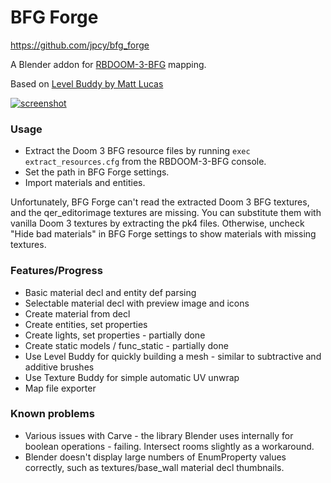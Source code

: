 # BFG Forge
https://github.com/jpcy/bfg_forge

A Blender addon for [RBDOOM-3-BFG](https://github.com/RobertBeckebans/RBDOOM-3-BFG) mapping.

Based on [Level Buddy by Matt Lucas](https://matt-lucas.itch.io/level-buddy)

[![screenshot](http://i.imgur.com/gPzqGYU.jpg)](http://i.imgur.com/yf6es1x.jpg)

### Usage
* Extract the Doom 3 BFG resource files by running `exec extract_resources.cfg` from the RBDOOM-3-BFG console.
* Set the path in BFG Forge settings.
* Import materials and entities.

Unfortunately, BFG Forge can't read the extracted Doom 3 BFG textures, and the qer_editorimage textures are missing. You can substitute them with vanilla Doom 3 textures by extracting the pk4 files. Otherwise, uncheck "Hide bad materials" in BFG Forge settings to show materials with missing textures.

### Features/Progress
* Basic material decl and entity def parsing
* Selectable material decl with preview image and icons
* Create material from decl
* Create entities, set properties
* Create lights, set properties - partially done
* Create static models / func_static - partially done
* Use Level Buddy for quickly building a mesh - similar to subtractive and additive brushes
* Use Texture Buddy for simple automatic UV unwrap
* Map file exporter

### Known problems
* Various issues with Carve - the library Blender uses internally for boolean operations - failing. Intersect rooms slightly as a workaround.
* Blender doesn't display large numbers of EnumProperty values correctly, such as textures/base_wall material decl thumbnails.
